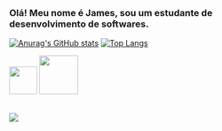 <header>
  <link rel="stylesheet" href="https://cdn.jsdelivr.net/gh/devicons/devicon@v2.14.0/devicon.min.css"> 
</header>

### Olá! Meu nome é James, sou um estudante de desenvolvimento de softwares.

[![Anurag's GitHub stats](https://github-readme-stats.vercel.app/api?username=james-saraiva&hide&theme=dark&show_icons=true&count_private=true)](https://github.com/anuraghazra/github-readme-stats) 
[![Top Langs](https://github-readme-stats.vercel.app/api/top-langs/?username=james-saraiva&layout=compact&theme=dark)](https://github.com/anuraghazra/github-readme-stats)

<i class="devicon-kotlin-plain"><img height=50 src="https://cdn.jsdelivr.net/gh/devicons/devicon/icons/kotlin/kotlin-original.svg" /></i>
<i class="devicon-java-plain"><img height=70 src="https://cdn.jsdelivr.net/gh/devicons/devicon/icons/java/java-original.svg" /></i>

<br><a href="https://www.linkedin.com/in/james-saraiva-5b9b62190/"><img src="https://img.shields.io/badge/LinkedIn-0077B5?style=for-the-badge&logo=linkedin&logoColor=white">
  






